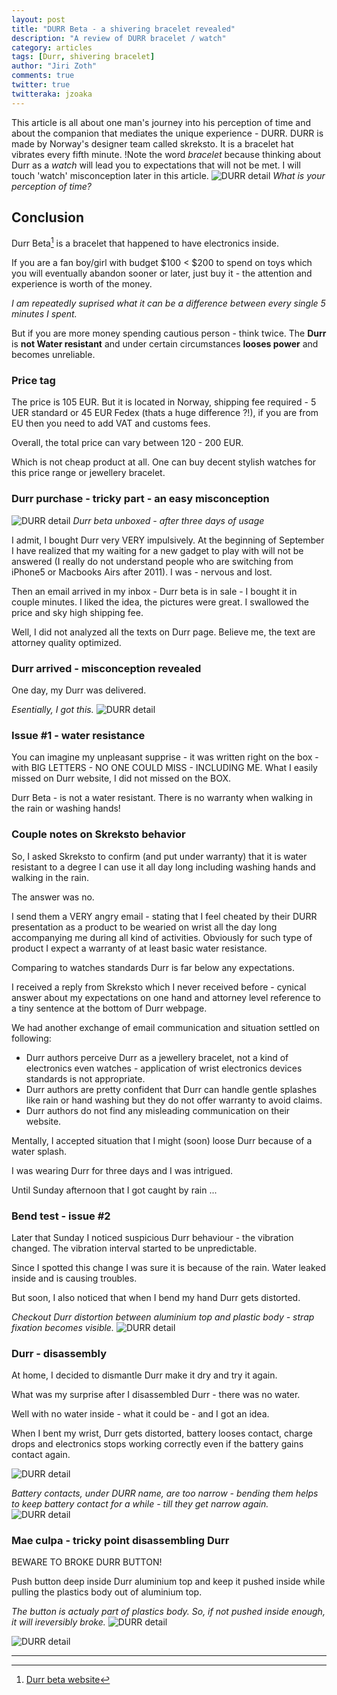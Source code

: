 ```yaml
---
layout: post
title: "DURR Beta - a shivering bracelet revealed"
description: "A review of DURR bracelet / watch"
category: articles
tags: [Durr, shivering bracelet]
author: "Jiri Zoth"
comments: true
twitter: true
twitteraka: jzoaka
---
```


This article is all about one man's journey into his perception of time and about the companion that mediates the unique experience - DURR. DURR is made by Norway's designer team called skreksto. It is a bracelet hat vibrates every fifth minute. !Note the word *bracelet* because thinking about Durr as a *watch* will lead you to expectations that will not be met. I will touch 'watch' misconception later in this article.
![DURR detail](/assets/2014/durr/1-DURR-detail.JPG)
*What is your perception of time?*

## Conclusion

Durr Beta[^1] is a bracelet that happened to have electronics inside.

If you are a fan boy/girl with budget $100 < $200 to spend on toys which you will eventually abandon sooner or later, just buy it - the attention and experience is worth of the money.

*I am repeatedly suprised what it can be a difference between every single 5 minutes I spent.*

But if you are more money spending cautious person - think twice. The **Durr** is **not Water resistant** and under certain circumstances **looses power** and becomes unreliable.

### Price tag
The price is 105 EUR. But it is located in Norway, shipping fee required - 5 UER standard or 45 EUR Fedex (thats a huge difference ?!), if you are from EU then you need to add VAT and customs fees.

Overall, the total price can vary between 120 - 200 EUR.

Which is not cheap product at all. One can buy decent stylish watches for this price range or jewellery bracelet.

### Durr purchase - tricky part - an easy misconception
![DURR detail](/assets/2014/durr/2-DURR-all.JPG)
*Durr beta unboxed - after three days of usage*

I admit, I bought Durr very VERY impulsively. At the beginning of September I have realized that my waiting for a new gadget to play with will not be answered (I really do not understand people who are switching from iPhone5 or Macbooks Airs after 2011). I was - nervous and lost.

Then an email arrived in my inbox - Durr beta is in sale - I bought it in couple minutes. I liked the idea, the pictures were great. I swallowed the price and sky high shipping fee.

Well, I did not analyzed all the texts on Durr page. Believe me, the text are attorney quality optimized.

### Durr arrived - misconception revealed

One day, my Durr was delivered.

*Esentially, I got this.*
![DURR detail](/assets/2014/durr/3-DURR-on.JPG)

### Issue #1 - water resistance
You can imagine my unpleasant supprise - it was written right on the box - with BIG LETTERS - NO ONE COULD MISS - INCLUDING ME.  What I easily missed on Durr website, I did not missed on the BOX.

Durr Beta - is not a water resistant. There is no warranty when walking in the rain or washing hands!

### Couple notes on Skreksto behavior

So, I asked Skreksto to confirm (and put under warranty) that it is water resistant to a degree I can use it all day long including washing hands and walking in the rain.

The answer was no.

I send them a VERY angry email - stating that I feel cheated by their DURR presentation as a product to be wearied on wrist all the day long accompanying me during all kind of activities.
Obviously for such type of product I expect a warranty of at least basic water resistance.

Comparing to watches standards Durr is far below any expectations.

I received a reply from Skreksto which I never received before - cynical answer about my expectations on one hand and attorney level reference to a tiny sentence at the bottom of Durr webpage.

We had another exchange of email communication and situation settled on following:

* Durr authors perceive Durr as a jewellery bracelet, not a kind of electronics even watches - application of wrist electronics devices standards is not appropriate.
* Durr authors are pretty confident that Durr can handle gentle splashes like rain or hand washing but they do not offer warranty to avoid claims.
* Durr authors do not find any misleading communication on their website.

Mentally, I accepted situation that I might (soon) loose Durr because of a water splash.

I was wearing Durr for three days and I was intrigued.

Until Sunday afternoon that I got caught by rain ...

### Bend test - issue #2
Later that Sunday I noticed suspicious Durr behaviour - the vibration changed.
The vibration interval started to be unpredictable.

Since I spotted this change I was sure it is because of the rain. Water leaked inside and is causing troubles.

But soon, I also noticed that when I bend my hand Durr gets distorted.

*Checkout Durr distortion between aluminium top and plastic body - strap fixation becomes visible.*
![DURR detail](/assets/2014/durr/4-DURR-bend.JPG)

### Durr - disassembly

At home, I decided to dismantle Durr make it dry and try it again.

What was my surprise after I disassembled Durr - there was no water.

Well with no water inside - what it could be - and I got an idea.

When I bent my wrist, Durr gets distorted, battery looses contact, charge drops and electronics stops working correctly even if the battery gains contact again.

![DURR detail](/assets/2014/durr/5-DURR-chases-battery.JPG)

*Battery contacts, under DURR name, are too narrow - bending them helps to keep battery contact for a while - till they get narrow again.*
![DURR detail](/assets/2014/durr/6-DURR-chases.JPG)

### Mae culpa - tricky point disassembling Durr

BEWARE TO BROKE DURR BUTTON!

Push button deep inside Durr aluminium top and keep it pushed inside while pulling the plastics body out of aluminium top.

*The button is actualy part of plastics body. So, if not pushed inside enough, it will ireversibly broke.*
![DURR detail](/assets/2014/durr/7-DURR-base-detail.JPG)

![DURR detail](/assets/2014/durr/8-DURR-base-strap.JPG)

----
[^1]: [Durr beta website](http://skreksto.re/products/durr)
